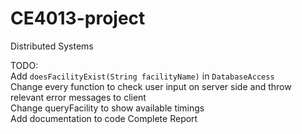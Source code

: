 # CE4013-project
Distributed Systems

TODO: <br/>
Add `doesFacilityExist(String facilityName)` in `DatabaseAccess` <br/>
Change every function to check user input on server side and throw relevant error messages to client <br/>
Change queryFacility to show available timings <br/>
Add documentation to code
Complete Report <br/>
